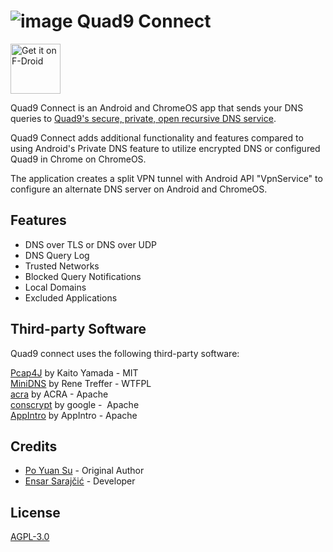 # ![image](https://github.com/user-attachments/assets/a0fe83fe-7e06-43f9-aa02-4aecf2e0fca4) Quad9 Connect

[<img src="https://f-droid.org/badge/get-it-on.png"
    alt="Get it on F-Droid"
    height="80">](https://f-droid.org/packages/com.quad9.aegis)

Quad9 Connect is an Android and ChromeOS app that sends your DNS queries to [Quad9's secure, private, open recursive DNS service](https://quad9.net/).

Quad9 Connect adds additional functionality and features compared to using Android's Private DNS feature to utilize encrypted DNS or configured Quad9 in Chrome on ChromeOS.

The application creates a split VPN tunnel with Android API "VpnService" to configure an alternate DNS server on Android and ChromeOS.

## Features
- DNS over TLS or DNS over UDP
- DNS Query Log
- Trusted Networks
- Blocked Query Notifications
- Local Domains
- Excluded Applications

## Third-party Software

Quad9 connect uses the following third-party software:

[Pcap4J](https://github.com/kaitoy/pcap4j) by Kaito Yamada - MIT  
[MiniDNS](https://github.com/MiniDNS/minidns) by Rene Treffer - WTFPL  
[acra](https://github.com/ACRA/acra) by ACRA - Apache  
[conscrypt](https://github.com/google/conscrypt) by google -  Apache  
[AppIntro](https://github.com/AppIntro/AppIntro) by AppIntro - Apache

## Credits

- [Po Yuan Su](https://www.linkedin.com/in/po-yuan-su-23a53b173/) - Original Author
- [Ensar Sarajčić](https://github.com/esensar) - Developer

## License

[AGPL-3.0](./LICENSE)
